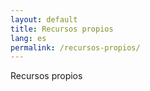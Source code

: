 ```yaml
---
layout: default
title: Recursos propios
lang: es
permalink: /recursos-propios/
---
```


Recursos propios